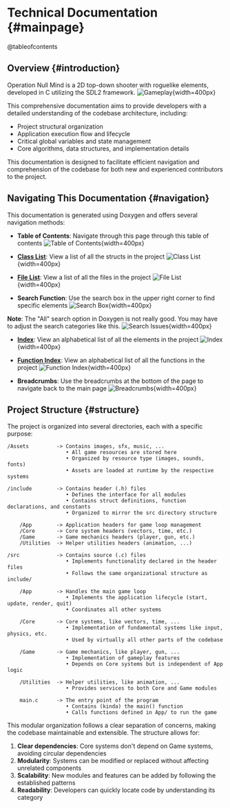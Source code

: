 # Technical Documentation {#mainpage}

@tableofcontents

## Overview {#introduction}
Operation Null Mind is a 2D top-down shooter with roguelike elements, developed in C utilizing the SDL2 framework. 
![Gameplay](gameplay.png){width=400px}

This comprehensive documentation aims to provide developers with a detailed understanding of the codebase architecture, including:

- Project structural organization
- Application execution flow and lifecycle
- Critical global variables and state management
- Core algorithms, data structures, and implementation details

This documentation is designed to facilitate efficient navigation and comprehension of the codebase for both new and experienced contributors to the project.

## Navigating This Documentation {#navigation}
This documentation is generated using Doxygen and offers several navigation methods:

- **Table of Contents**: Navigate through this page through this table of contents
![Table of Contents](table_of_contents.png){width=400px}

- **[Class List](annotated.html)**: View a list of all the structs in the project
![Class List](class_list.png){width=400px}

- **[File List](files.html)**: View a list of all the files in the project
![File List](file_list.png){width=400px}

- **Search Function**: Use the search box in the upper right corner to find specific elements
![Search Box](search_box.png){width=400px}

**Note**: The "All" search option in Doxygen is not really good. You may have to adjust the search categories like this.
![Search Issues](search_issues.png){width=400px}

- **[Index](index.html)**: View an alphabetical list of all the elements in the project
![Index](index.png){width=400px}

- **[Function Index](functions.html)**: View an alphabetical list of all the functions in the project
![Function Index](function_index.png){width=400px}

- **Breadcrumbs**: Use the breadcrumbs at the bottom of the page to navigate back to the main page
![Breadcrumbs](breadcrumbs.png){width=400px}

## Project Structure {#structure}
The project is organized into several directories, each with a specific purpose:

```
/Assets         -> Contains images, sfx, music, ...
                   • All game resources are stored here
                   • Organized by resource type (images, sounds, fonts)
                   • Assets are loaded at runtime by the respective systems

/include        -> Contains header (.h) files
                   • Defines the interface for all modules
                   • Contains struct definitions, function declarations, and constants
                   • Organized to mirror the src directory structure

    /App        -> Application headers for game loop management
    /Core       -> Core system headers (vectors, time, etc.)
    /Game       -> Game mechanics headers (player, gun, etc.)
    /Utilities  -> Helper utilities headers (animation, ...)

/src            -> Contains source (.c) files
                   • Implements functionality declared in the header files
                   • Follows the same organizational structure as include/

    /App        -> Handles the main game loop
                   • Implements the application lifecycle (start, update, render, quit)
                   • Coordinates all other systems

    /Core       -> Core systems, like vectors, time, ...
                   • Implementation of fundamental systems like input, physics, etc.
                   • Used by virtually all other parts of the codebase

    /Game       -> Game mechanics, like player, gun, ...
                   • Implementation of gameplay features
                   • Depends on Core systems but is independent of App logic

    /Utilities  -> Helper utilities, like animation, ...
                   • Provides services to both Core and Game modules

    main.c      -> The entry point of the program
                   • Contains (kinda) the main() function
                   • Calls functions defined in App/ to run the game
```

This modular organization follows a clear separation of concerns, making the codebase maintainable and extensible. The structure allows for:

1. **Clear dependencies**: Core systems don't depend on Game systems, avoiding circular dependencies
2. **Modularity**: Systems can be modified or replaced without affecting unrelated components
3. **Scalability**: New modules and features can be added by following the established patterns
4. **Readability**: Developers can quickly locate code by understanding its category



